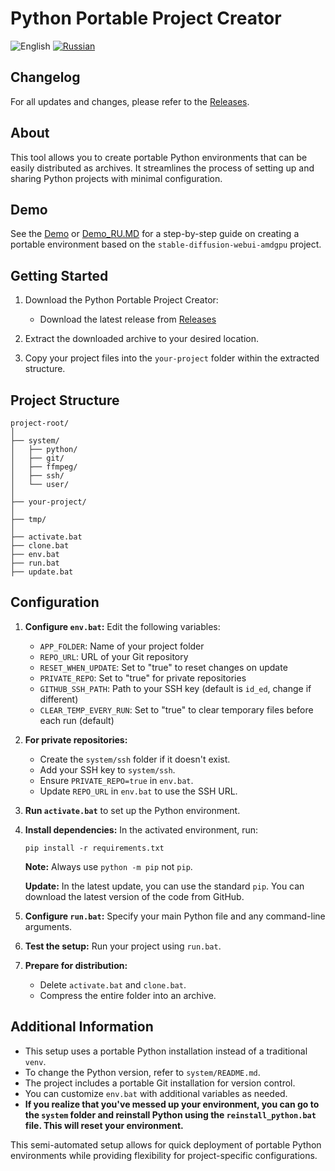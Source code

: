 # Python Portable Project Creator

![English](https://img.shields.io/badge/Language-English-blue.svg)
[![Russian](https://img.shields.io/badge/Language-Russian-red.svg)](README_RU.md)

## Changelog

For all updates and changes, please refer to the [Releases](https://github.com/daswer123/portable-maker/releases).

## About

This tool allows you to create portable Python environments that can be easily distributed as archives. It streamlines the process of setting up and sharing Python projects with minimal configuration.

## Demo

See the [Demo](Demo.MD) or [Demo_RU.MD](Demo_RU.MD) for a step-by-step guide on creating a portable environment based on the `stable-diffusion-webui-amdgpu` project.

## Getting Started

1. Download the Python Portable Project Creator:
   - Download the latest release from [Releases](https://github.com/daswer123/portable-maker/releases)

2. Extract the downloaded archive to your desired location.

3. Copy your project files into the `your-project` folder within the extracted structure.

## Project Structure

```
project-root/
│
├── system/
│   ├── python/
│   ├── git/
│   ├── ffmpeg/
│   ├── ssh/
│   └── user/
│
├── your-project/
│
├── tmp/
│
├── activate.bat
├── clone.bat
├── env.bat
├── run.bat
├── update.bat
```

## Configuration

1. **Configure `env.bat`:**
   Edit the following variables:
   - `APP_FOLDER`: Name of your project folder
   - `REPO_URL`: URL of your Git repository
   - `RESET_WHEN_UPDATE`: Set to "true" to reset changes on update
   - `PRIVATE_REPO`: Set to "true" for private repositories
   - `GITHUB_SSH_PATH`: Path to your SSH key (default is `id_ed`, change if different)
   - `CLEAR_TEMP_EVERY_RUN`: Set to "true" to clear temporary files before each run (default)

2. **For private repositories:**
   - Create the `system/ssh` folder if it doesn't exist.
   - Add your SSH key to `system/ssh`.
   - Ensure `PRIVATE_REPO=true` in `env.bat`.
   - Update `REPO_URL` in `env.bat` to use the SSH URL.

3. **Run `activate.bat`** to set up the Python environment.

4. **Install dependencies:**
   In the activated environment, run:
   ```
   pip install -r requirements.txt
   ```
   **Note:** Always use `python -m pip` not `pip`.

   **Update:** In the latest update, you can use the standard `pip`. You can download the latest version of the code from GitHub.

5. **Configure `run.bat`:**
   Specify your main Python file and any command-line arguments.

6. **Test the setup:**
   Run your project using `run.bat`.

7. **Prepare for distribution:**
   - Delete `activate.bat` and `clone.bat`.
   - Compress the entire folder into an archive.

## Additional Information

- This setup uses a portable Python installation instead of a traditional `venv`.
- To change the Python version, refer to `system/README.md`.
- The project includes a portable Git installation for version control.
- You can customize `env.bat` with additional variables as needed.
- **If you realize that you've messed up your environment, you can go to the `system` folder and reinstall Python using the `reinstall_python.bat` file. This will reset your environment.**

This semi-automated setup allows for quick deployment of portable Python environments while providing flexibility for project-specific configurations.